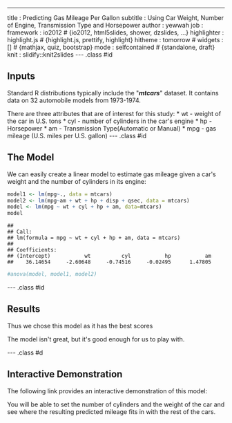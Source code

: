 ---
title       : Predicting Gas Mileage Per Gallon
subtitle    : Using Car Weight, Number of Engine, Transmission Type and Horsepower
author      : yewwah
job         : 
framework   : io2012        # {io2012, html5slides, shower, dzslides, ...}
highlighter : highlight.js  # {highlight.js, prettify, highlight}
hitheme     : tomorrow      # 
widgets     : []            # {mathjax, quiz, bootstrap}
mode        : selfcontained # {standalone, draft}
knit        : slidify::knit2slides
--- .class #id

## Inputs
Standard R distributions typically include the "***mtcars***" dataset. It contains data on 32 automobile models from 1973-1974.
<p>
There are three attributes that are of interest for this study:
* wt - weight of the car in U.S. tons
* cyl - number of cylinders in the car's engine
* hp - Horsepower
* am - Transmission Type(Automatic or Manual)
* mpg - gas mileage (U.S. miles per U.S. gallon)
--- .class #id 

## The Model

We can easily create a linear model to estimate gas mileage given
a car's weight and the number of cylinders in its engine:


```r
model1 <- lm(mpg~., data = mtcars)
model2 <- lm(mpg~am + wt + hp + disp + qsec, data = mtcars)
model <- lm(mpg ~ wt + cyl + hp + am, data=mtcars)
model
```

```
## 
## Call:
## lm(formula = mpg ~ wt + cyl + hp + am, data = mtcars)
## 
## Coefficients:
## (Intercept)           wt          cyl           hp           am  
##    36.14654     -2.60648     -0.74516     -0.02495      1.47805
```

```r
#anova(model, model1, model2)
```

--- .class #id 

## Results

Thus we chose this model as it has the best scores


The model isn't great, but it's good enough for us to play with.

--- .class #d

## Interactive Demonstration

The following link provides an interactive demonstration of this model:    
   
You will be able to set the number of cylinders and the weight of
the car and see where the resulting predicted mileage fits in with
the rest of the cars.


